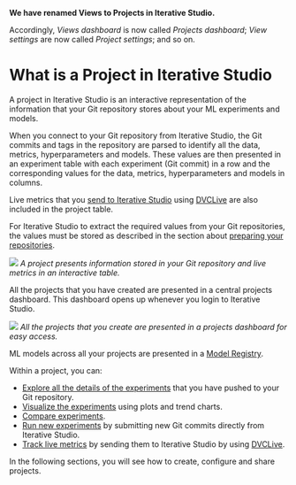 <admon>

**We have renamed Views to Projects in Iterative Studio.**

Accordingly, _Views dashboard_ is now called _Projects dashboard_; _View
settings_ are now called _Project settings_; and so on.

</admon>

# What is a Project in Iterative Studio

A project in Iterative Studio is an interactive representation of the
information that your Git repository stores about your ML experiments and
models.

When you connect to your Git repository from Iterative Studio, the Git commits
and tags in the repository are parsed to identify all the data, metrics,
hyperparameters and models. These values are then presented in an experiment
table with each experiment (Git commit) in a row and the corresponding values
for the data, metrics, hyperparameters and models in columns.

Live metrics that you [send to Iterative Studio][live-metrics] using [DVCLive]
are also included in the project table.

<admon>

For Iterative Studio to extract the required values from your Git repositories,
the values must be stored as described in the section about
[preparing your repositories](/doc/studio/user-guide/prepare-your-repositories).

</admon>

![](https://static.iterative.ai/img/studio/view_components.png) _A project
presents information stored in your Git repository and live metrics in an
interactive table._

All the projects that you have created are presented in a central projects
dashboard. This dashboard opens up whenever you login to Iterative Studio.

![](https://static.iterative.ai/img/studio/projects_dashboard.png) _All the
projects that you create are presented in a projects dashboard for easy access._

<admon type="tip">

ML models across all your projects are presented in a [Model Registry].

[model registry]: /doc/studio/user-guide/model-registry/

</admon>

Within a project, you can:

- [Explore all the details of the experiments][explore-ml-experiments] that you
  have pushed to your Git repository.
- [Visualize the experiments][visualize] using plots and trend charts.
- [Compare experiments][compare].
- [Run new experiments][run-experiments] by submitting new Git commits directly
  from Iterative Studio.
- [Track live metrics][live-metrics] by sending them to Iterative Studio by
  using [DVCLive].

In the following sections, you will see how to create, configure and share
projects.

[explore-ml-experiments]:
  /doc/studio/user-guide/projects-and-experiments/explore-ml-experiments
[visualize]:
  /doc/studio/user-guide/projects-and-experiments/visualize-and-compare
[compare]:
  /doc/studio/user-guide/projects-and-experiments/visualize-and-compare#compare-experiments
[run-experiments]:
  /doc/studio/user-guide/projects-and-experiments/run-experiments
[live-metrics]: /doc/studio/user-guide/projects-and-experiments/live-metrics
[dvclive]: /doc/dvclive
